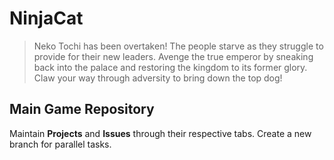 # NinjaCat

> Neko Tochi has been overtaken!
> The people starve as they struggle to provide for their new leaders.
> Avenge the true emperor by sneaking back into the palace and
restoring the kingdom to its former glory.
> Claw your way through adversity to bring down the top dog!

## Main Game Repository

Maintain **Projects** and **Issues** through their respective tabs. Create a new branch for parallel tasks.
